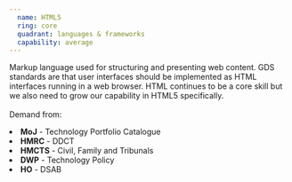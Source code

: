 ```yaml
---
  name: HTML5
  ring: core
  quadrant: languages & frameworks
  capability: average
---
```

Markup language used for structuring and presenting web content. GDS standards are that user interfaces should be implemented as HTML interfaces running in a web browser. HTML continues to be a core skill but we also need to grow our capability in HTML5 specifically.
<br/><br/>Demand from: <ul></ul><li><strong>MoJ</strong> - Technology Portfolio Catalogue</li><li><strong>HMRC</strong> - DDCT</li><li><strong>HMCTS</strong> - Civil, Family and Tribunals</li><li><strong>DWP</strong> - Technology Policy</li><li><strong>HO</strong> - DSAB</li></ul>
